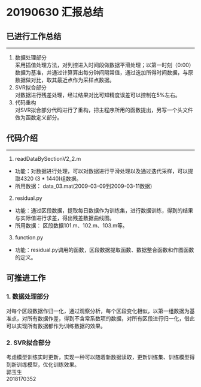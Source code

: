 # 20190630 汇报总结
## 已进行工作总结
***
1. 数据处理部分<br/>采用插值处理方法，对列控进入时间段做数据平滑处理；以第一时刻（0:00）数据为基准，并通过计算算出每分钟间隔常值，通过迭加所得时间数据，与原数据做对比，取其最近点作为采样点数据。
2. SVR拟合部分<br/>对数据进行残差处理，经过结果对比可知精度误差可以控制在5%左右。
3. 代码重构<br/>对SVR拟合部分代码进行了重构，把主程序所用的函数提出，另写一个头文件做为函数定义部分。
## 代码介绍
***
1. readDataBySectionV2_2.m
- 功能：对数据进行处理，可以对数据进行平滑处理以及通过迭代采样，可以提取4320 (3 * 1440)组数据。
- 所用数据： data_03.mat(2009-03-09到2009-03-11数据)
2. residual.py
- 功能：通过区段数据，提取每日数据作为训练集，进行数据训练，得到的结果与实际值进行求差，得出残差数据曲线图。
- 所用数据： 区段数据101.m、102.m、103.m等。
3. function.py
- 功能：residual.py调用的函数，区段数据提取函数、数据整合函数和作图函数的定义。
## 可推进工作
### 1. 数据处理部分
对每个区段数据作归一化，通过观察分析，每个区段变化相似，以第一组数据为基准点，对所有数据作差，得到不含常系数项的数据，对所有区段进行归一化，借此可以实现所有数据都作为训练数据的效果。
### 2. SVR拟合部分
考虑模型训练实时更新，实现一种可以随着新数据读取，更新训练集、训练模型得到新训练模型，优化训练效果。<br/>郭玉生<br/>2018170352
